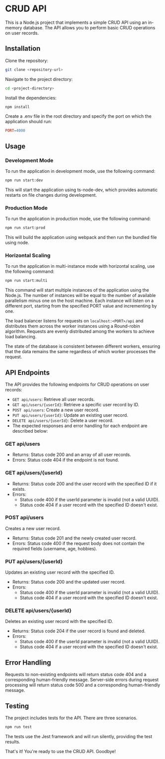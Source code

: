# CRUD API
This is a Node.js project that implements a simple CRUD API using an in-memory database. The API allows you to perform basic CRUD operations on user records.

## Installation
Clone the repository:

~~~bash
git clone <repository-url>
~~~
Navigate to the project directory:

~~~bash
cd <project-directory>
~~~
Install the dependencies:

~~~bash
npm install
~~~
Create a .env file in the root directory and specify the port on which the application should run:

~~~makefile
PORT=4000
~~~

## Usage

### Development Mode
To run the application in development mode, use the following command:

~~~bash
npm run start:dev
~~~
This will start the application using ts-node-dev, which provides automatic restarts on file changes during development.

### Production Mode
To run the application in production mode, use the following command:

~~~bash
npm run start:prod
~~~
This will build the application using webpack and then run the bundled file using node.

### Horizontal Scaling
To run the application in multi-instance mode with horizontal scaling, use the following command:

~~~bash
npm run start:multi
~~~
This command will start multiple instances of the application using the Node.js. 
The number of instances will be equal to the number of available parallelism minus one on the host machine. 
Each instance will listen on a different port, starting from the specified PORT value and incrementing by one.

The load balancer listens for requests on `localhost:<PORT>/api` and distributes them across the worker instances using a Round-robin algorithm. 
Requests are evenly distributed among the workers to achieve load balancing.

The state of the database is consistent between different workers, 
ensuring that the data remains the same regardless of which worker processes the request.

## API Endpoints
The API provides the following endpoints for CRUD operations on user records:

- `GET api/users`: Retrieve all user records.
- `GET api/users/{userId}`: Retrieve a specific user record by ID.
- `POST api/users`: Create a new user record.
- `PUT api/users/{userId}`: Update an existing user record.
- `DELETE api/users/{userId}`: Delete a user record.
- The expected responses and error handling for each endpoint are described below:

### GET api/users
- Returns: Status code 200 and an array of all user records.
- Errors: Status code 404 if the endpoint is not found.
### GET api/users/{userId}
- Returns: Status code 200 and the user record with the specified ID if it exists.
- Errors:
  - Status code 400 if the userId parameter is invalid (not a valid UUID).
  - Status code 404 if a user record with the specified ID doesn't exist.
### POST api/users
Creates a new user record.
- Returns: Status code 201 and the newly created user record.
- Errors:
Status code 400 if the request body does not contain the required fields (username, age, hobbies).
### PUT api/users/{userId}
Updates an existing user record with the specified ID.
- Returns: Status code 200 and the updated user record.
- Errors:
  - Status code 400 if the userId parameter is invalid (not a valid UUID).
  - Status code 404 if a user record with the specified ID doesn't exist.
### DELETE api/users/{userId}
Deletes an existing user record with the specified ID.
- Returns: Status code 204 if the user record is found and deleted.
- Errors:
  - Status code 400 if the userId parameter is invalid (not a valid UUID).
  - Status code 404 if a user record with the specified ID doesn't exist.
## Error Handling
Requests to non-existing endpoints will return status code 404 and a corresponding human-friendly message.
Server-side errors during request processing will return status code 500 and a corresponding human-friendly message.
## Testing
The project includes tests for the API. There are three scenarios.
~~~bash
npm run test
~~~
The tests use the Jest framework and will run silently, providing the test results.

That's it! You're ready to use the CRUD API. Goodbye!